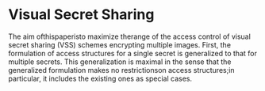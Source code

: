 # Visual Secret Sharing 

The aim ofthispaperisto maximize therange of the access control of visual secret sharing (VSS) schemes encrypting multiple images. First, the formulation of access structures for a single secret is generalized to that for multiple secrets. This generalization is maximal in the sense that the generalized formulation makes no restrictionson access structures;in particular, it includes the existing ones as special cases. 